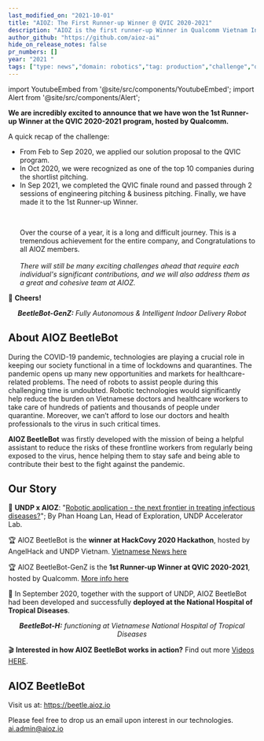 ```yaml
---
last_modified_on: "2021-10-01"
title: "AIOZ: The First Runner-up Winner @ QVIC 2020-2021"
description: "AIOZ is the first runner-up Winner in Qualcomm Vietnam Innovation Challenge"
author_github: "https://github.com/aioz-ai"
hide_on_release_notes: false
pr_numbers: []
year: "2021 "
tags: ["type: news","domain: robotics","tag: production","challenge","qvic"]
---
```


import YoutubeEmbed from '@site/src/components/YoutubeEmbed';
import Alert from '@site/src/components/Alert';

**We are incredibly excited to announce that we have won the 1st Runner-up Winner at the QVIC 2020-2021 program, hosted by Qualcomm.**

A quick recap of the challenge: 
<Alert type="info">
<ul className="list--icons list--icons--checks list--indent">
  <li> From Feb to Sep 2020, we applied our solution proposal to the QVIC program. </li>
  <li> In Oct 2020, we were recognized as one of the top 10 companies during the shortlist pitching.</li>
  <li> In Sep 2021, we completed the QVIC finale round and passed through 2 sessions of engineering pitching & business pitching. Finally, we have made it to the 1st Runner-up Winner.</li>
</ul>
</Alert>
<br/>

<ul className="list--icons--arrow text--pink text--bold list--indent">
Over the course of a year, it is a long and difficult journey.
This is a tremendous achievement for the entire company, and Congratulations to all AIOZ members.<br/><br/>

<i>
There will still be many exciting challenges ahead that require each individual's significant contributions, and we will also address them as a great and cohesive team at AIOZ.
</i>
</ul>

:tada: **Cheers!**

<center><YoutubeEmbed embedId="OReeHcVK5vc"/></center>

*<center><b>BeetleBot-GenZ:</b> Fully Autonomous & Intelligent Indoor Delivery Robot</center>*

## About AIOZ BeetleBot
During the COVID-19 pandemic, technologies are playing a crucial role in keeping our society functional in a time of lockdowns and quarantines. The pandemic opens up many new opportunities and markets for healthcare-related problems. The need of robots to assist people during this challenging time is undoubted. Robotic technologies would significantly help reduce the burden on Vietnamese doctors and healthcare workers to take care of hundreds of patients and thousands of people under quarantine. Moreover, we can’t afford to lose our doctors and health professionals to the virus in such critical times.

**AIOZ BeetleBot** was firstly developed with the mission of being a helpful assistant to reduce the risks of these frontline workers from regularly being exposed to the virus, hence helping them to stay safe and being able to contribute their best to the fight against the pandemic.

## Our Story
:newspaper: **UNDP x AIOZ**: "[Robotic application - the next frontier in treating infectious diseases?](https://www.vn.undp.org/content/vietnam/en/home/blog/RoboticApplication.html)"; By Phan Hoang Lan, Head of Exploration, UNDP Accelerator Lab.

:trophy: AIOZ BeetleBot is the **winner at HackCovy 2020 Hackathon**, hosted by AngelHack and UNDP Vietnam. [Vietnamese News here](https://thanhnien.vn/gioi-tre/giai-phap-quan-tri-khu-cach-ly-thong-minh-da-doat-giai-cuoc-thi-hack-co-vy-1217595.html)

:trophy: AIOZ BeetleBot-GenZ is the **1st Runner-up Winner at QVIC 2020-2021**, hosted by Qualcomm. [More info here](https://www.qualcomm.com/company/locations/vietnam/vietnam-innovation-challenge/shortlisted-2020)

:hospital: In September 2020, together with the support of UNDP, AIOZ BeetleBot had been developed and successfully **deployed at the National Hospital of Tropical Diseases**.

<center><YoutubeEmbed embedId="xD8JesvLKH4"/></center>

*<center><b>BeetleBot-H:</b> functioning at Vietnamese National Hospital of Tropical Diseases</center>*

:clapper: **Interested in how AIOZ BeetleBot works in action?** Find out more [Videos HERE](https://www.youtube.com/watch?v=xD8JesvLKH4&list=PLmEsZL-2xl-EeUvs2XukzTNFRYX_Ku4s_).

## AIOZ BeetleBot
Visit us at: https://beetle.aioz.io

Please feel free to drop us an email upon interest in our technologies.
ai.admin@aioz.io
